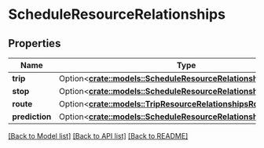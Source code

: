 # ScheduleResourceRelationships

## Properties

Name | Type | Description | Notes
------------ | ------------- | ------------- | -------------
**trip** | Option<[**crate::models::ScheduleResourceRelationshipsTrip**](ScheduleResource_relationships_trip.md)> |  | [optional]
**stop** | Option<[**crate::models::ScheduleResourceRelationshipsStop**](ScheduleResource_relationships_stop.md)> |  | [optional]
**route** | Option<[**crate::models::TripResourceRelationshipsRoute**](TripResource_relationships_route.md)> |  | [optional]
**prediction** | Option<[**crate::models::ScheduleResourceRelationshipsPrediction**](ScheduleResource_relationships_prediction.md)> |  | [optional]

[[Back to Model list]](../README.md#documentation-for-models) [[Back to API list]](../README.md#documentation-for-api-endpoints) [[Back to README]](../README.md)


